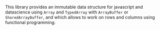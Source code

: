 This library provides an immutable data structure for javascript and datascience using `Array` and `TypedArray` with `ArrayBuffer` or `SharedArrayBuffer`, and which allows to work on rows and columns using functional programming.